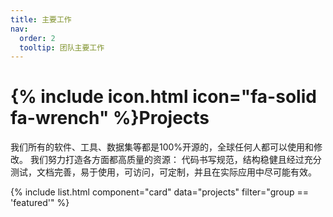```yaml
---
title: 主要工作
nav:
  order: 2
  tooltip: 团队主要工作
---
```


# {% include icon.html icon="fa-solid fa-wrench" %}Projects

我们所有的软件、工具、数据集等都是100%开源的，全球任何人都可以使用和修改。
我们努力打造各方面都高质量的资源：
代码书写规范，结构稳健且经过充分测试，文档完善，易于使用，可访问，可定制，并且在实际应用中尽可能有效。

{% include list.html component="card" data="projects" filter="group == 'featured'" %}


<!-- {% include tags.html tags="publication, resource, website" %} -->

<!-- {% include search-info.html %} -->
<!-- 
{% include section.html %}

## Featured

{% include list.html component="card" data="projects" filter="group == 'featured'" %}

{% include section.html %}

## More

{% include list.html component="card" data="projects" filter="!group" style="small" %} -->
